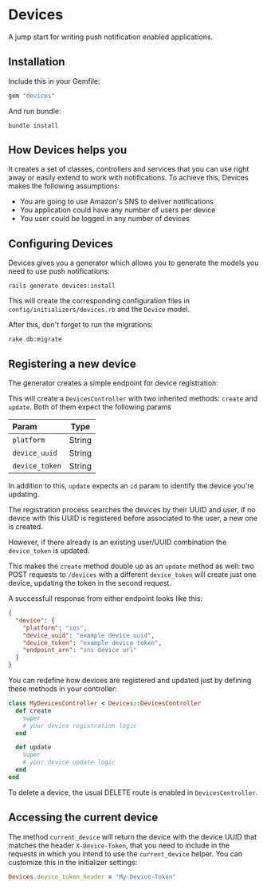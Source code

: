 # Devices

A jump start for writing push notification enabled applications.

## Installation

Include this in your Gemfile:

```ruby
gem "devices"
```

And run bundle:

```
bundle install
```

## How Devices helps you

It creates a set of classes, controllers and services that you can use right away or easily extend to work with notifications. To achieve this, Devices makes the following assumptions:

- You are going to use Amazon's SNS to deliver notifications
- You application could have any number of users per device
- You user could be logged in any number of devices

## Configuring Devices

Devices gives you a generator which allows you to generate the models you need to use push notifications:

```
rails generate devices:install
```

This will create the corresponding configuration files in `config/initializers/devices.rb` and the `Device` model.

After this, don't forget to run the migrations:

```
rake db:migrate
```

## Registering a new device

The generator creates a simple endpoint for device registration:

This will create a `DevicesController` with two inherited methods: `create` and `update`. Both of them expect the following params

|  Param  |   Type   |
|:-------|:--------:|
|   `platform`  |   String |
|   `device_uuid`  |   String |
|   `device_token`  |   String |

In addition to this, `update` expects an `id` param to identify the device you're updating.

The registration process searches the devices by their UUID and user, if no device with this UUID is registered before associated to the user, a new one is created.

However, if there already is an existing user/UUID combination the `device_token` is updated.

This makes the `create` method double up as an `update` method as well: two POST requests to `/devices` with a different `device_token` will create just one device, updating the token in the second request.

A successfull response from either endpoint looks like this:

```json
{
  "device": {
    "platform": "ios",
    "device_uuid": "example device uuid",
    "device_token": "example device token",
    "endpoint_arn": "sns device url"
  }
}
```

You can redefine how devices are registered and updated just by defining these methods in your controller:

```ruby
class MyDevicesController < Devices::DevicesController 
  def create
    super
    # your device registration logic
  end

  def update
    super
    # your device update logic
  end
end
```

To delete a device, the usual DELETE route is enabled in `DevicesController`.

## Accessing the current device

The method `current_device` will return the device with the device UUID that matches the header `X-Device-Token`, that you need to include in the requests in which you intend to use the `current_device` helper. You can customize this in the initializer settings:

```ruby
Devices.device_token_header = "My-Device-Token"
```